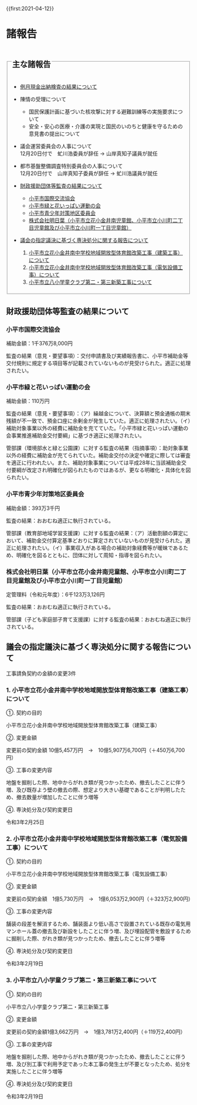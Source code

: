 {{first:2021-04-12}}

# 諸報告

<fieldset class="nittei">
  <legend>
    <h2> 主な諸報告 </h2>
  </legend>
  <div>

- [例月現金出納検査の結果について](../reigetu.md)

- 陳情の受理について
  - 国民保護計画に基づいた核攻撃に対する避難訓練等の実施要求について
  - 安全・安心の医療・介護の実現と国民のいのちと健康を守るための意見書の提出について

- 議会運営委員会の人事について  
12月20日付で　虻川浩委員が辞任 → 山岸真知子議員が就任

- 都市基盤整備調査特別委員会の人事について  
12月20日付で　山岸真知子委員が辞任 → 虻川浩議員が就任

- [財政援助団体等監査の結果について](#財政援助団体等監査の結果について)
  - [小平市国際交流協会](#小平市国際交流協会)
  - [小平市緑と花いっぱい運動の会](#小平市緑と花いっぱい運動の会)
  - [小平市青少年対策地区委員会](#小平市青少年対策地区委員会)
  - [株式会社明日葉（小平市立花小金井南児童館、小平市立小川町二丁目児童館及び小平市立小川町一丁目児童館）](#株式会社明日葉小平市立花小金井南児童館小平市立小川町二丁目児童館及び小平市立小川町一丁目児童館)

- [議会の指定議決に基づく専決処分に関する報告について](#議会の指定議決に基づく専決処分に関する報告について)
  1. [小平市立花小金井南中学校地域開放型体育館改築工事（建築工事）について](#1-小平市立花小金井南中学校地域開放型体育館改築工事建築工事について)
  1. [小平市立花小金井南中学校地域開放型体育館改築工事（電気設備工事）について](#2-小平市立花小金井南中学校地域開放型体育館改築工事電気設備工事について)
  1. [小平市立八小学童クラブ第二・第三新築工事について](#3-小平市立八小学童クラブ第二第三新築工事について)

  </div>
</fieldset>

## 財政援助団体等監査の結果について

### 小平市国際交流協会

補助金額：1千376万8,000円

監査の結果（意見・要望事項）：交付申請書及び実績報告書に、小平市補助金等交付規則に規定する項目等が記載されていないものが見受けられた。適正に処理されたい。

### 小平市緑と花いっぱい運動の会

補助金額：110万円

監査の結果（意見・要望事項）：（ア）繰越金について、決算額と預金通帳の期末残額が不一致で、預金口座に余剰金が発生していた。適正に処理されたい。（イ）補助対象事業以外の経費に補助金を充てていた｡「小平市緑と花いっぱい運動の会事業推進補助金交付要綱」に基づき適正に処理されたい。

管部課（環境部水と緑と公園課）に対する監査の結果（指摘事項）：助対象事業以外の経費に補助金が充てられていた。補助金交付の決定や確定に際しては審査を適正に行われたい。また、補助対象事業については平成28年に当該補助金交付要綱が改定され明確化が図られたものではあるが、更なる明確化・具体化を図られたい。

### 小平市青少年対策地区委員会

補助金額：393万3千円

監査の結果：おおむね適正に執行されている。

管部課（教育部地域学習支援課）に対する監査の結果：（ア）活動割額の算定において、補助金交付算定基準どおりに算定されていないものが見受けられた。適正に処理されたい。（イ）事業収入がある場合の補助対象経費等が暖昧であるため、明確化を図るとともに、団体に対して周知・指導を図られたい。

### 株式会社明日葉（小平市立花小金井南児童館、小平市立小川町二丁目児童館及び小平市立小川町一丁目児童館）

定管理料（令和元年度）：6千123万3,126円

監査の結果：おおむね適正に執行されている。

管部課（子ども家庭部子育て支援課）に対する監査の結果：おおむね適正に執行されている。

## 議会の指定議決に基づく専決処分に関する報告について

工事請負契約の金額の変更3件

### 1. 小平市立花小金井南中学校地域開放型体育館改築工事（建築工事）について

①. 契約の目的

小平市立花小金井南中学校地域開放型体育館改築工事（建築工事）

②. 変更金額

変更前の契約金額 10億5,457万円　→　10億5,907万6,700円（＋450万6,700円）

③. 工事の変更内容

地盤を掘削した際、地中からがれき類が見つかったため、撤去したことに伴う増、及び既存よう壁の撤去の際、想定より大きい基礎であることが判明したため、撤去数量が増加したことに伴う増等

④. 専決処分及び契約変更日

令和3年2月25日

### 2. 小平市立花小金井南中学校地域開放型体育館改築工事（電気設備工事）について

①. 契約の目的

小平市立花小金井南中学校地域開放型体育館改築工事（電気設備工事）

②. 変更金額

変更前の契約金額　1億5,730万円　→　1億6,053万2,900円（＋323万2,900円）

③. 工事の変更内容

舗装の段差を解消するため、舗装面より低い高さで設置されている既存の電気用マンホール蓋の撤去及び新設をしたことに伴う増、及び埋設配管を敷設するために掘削した際、がれき類が見つかったため、撤去したことに伴う増等

④. 専決処分及び契約変更日

令和3年2月19日

### 3. 小平市立八小学童クラブ第二・第三新築工事について

①. 契約の目的

小平市立八小学童クラブ第二・第三新築工事

②. 変更金額

変更前の契約金額1億3,662万円　→　1億3,781万2,400円（＋119万2,400円）

③. 工事の変更内容

地盤を掘削した際、地中からがれき類が見つかったため、撤去したことに伴う増、及び別工事で利用予定であった本工事の発生土が不要となったため、処分を実施したことに伴う増等

④. 専決処分及び契約変更日

令和3年2月19日

